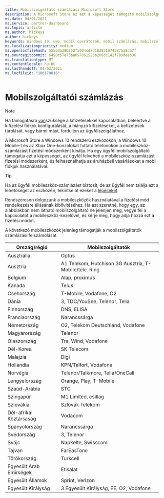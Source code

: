 ```yaml
---
title: Mobilszolgáltató számlázási Microsoft Store
description: A Microsoft Store az ezt a képességet támogató mobilszolgáltatók számára fizetési módszerként kínálja a mobilszolgáltató számlázási szolgáltatását.
ms.date: 04/01/2021
ms.service: partner-dashboard
ms.topic: article
ms.author: hickeys
author: hickeys
keywords: Windows 10, uwp, mobil operátorok, mobil számlázás, mobilszolgáltatók számlázása
ms.localizationpriority: medium
ms.openlocfilehash: 5556da39b252f5004cd7d1828310743875a8da7f
ms.sourcegitcommit: 6498c57e75aa097861523b206dc142f789deeb36
ms.translationtype: MT
ms.contentlocale: hu-HU
ms.lasthandoff: 04/02/2021
ms.locfileid: "106178816"
---
```

# <a name="mobile-operator-billing"></a>Mobilszolgáltatói számlázás

> [!NOTE]
> Ha támogatásra [van](https://developer.microsoft.com/windows/support)szüksége a kifizetésekkel kapcsolatban, beleértve a kifizetési fiókok konfigurálását, a hiányzó kifizetéseket, a befizetések tárolását, vagy bármi mást, forduljon az ügyfélszolgálathoz.

A Microsoft Store a Windows 10 rendszerű eszközökön, a Windows 10 Mobile-t és az Xbox One-konzolokat futtató telefonokon a mobileszköz-számlázást fizetési módszerként kínálja. Ha egy ügyfél mobilszolgáltató támogatja ezt a képességet, az ügyfél felveheti a mobileszköz-számlázást fizetési módszerként, és felhasználhatja az áruházbeli vásárlásokat a mobil fiókjuk használatával.

> [!TIP]
>  Ha az ügyfél mobileszköz-számlázást biztosít, de az ügyfél nem találja ezt a lehetőséget az eszközén, tekintse át ezeket a [lépéseket](https://support.microsoft.com/instantanswers/b25d6dd6-fb8b-3710-1e13-4d30eb01b51f).

Rendszeresen dolgozunk a mobileszközök használatával a fizetési mód rendelkezésre állásának kibővítéséhez. Ha azt szeretné, hogy egy, az alábbiakban nem látható mobilszolgáltató ne jelenjen meg, vegye fel a kapcsolatot a mobileszköz-kezelővel, és kérje meg, hogy adja hozzá ezt a fizetési módot.

A következő mobileszközök jelenleg támogatják a mobilszolgáltatók számlázási felszámolását.

| Ország/régió       | Mobilszolgáltatók                                        |
|----------------------|---------------------------------------------------------|
| Ausztrália            | Optus                                                   |
| Ausztria              | A1 Telekom, Hutchison 3G Ausztria, T-Mobile/tele. Ring  |
| Belgium              | Alap, proximus                                          |
| Kanada               | Telus                                                   |
| Csehország              | T-Mobile, Vodafone, O2                                  |
| Dánia              | 3, TDC/YouSee, Telenor, Telia                         |
| Finnország              | DNS, ELISA                                              |
| Franciaország               | Narancssárga                                                  |
| Németország              | O2, Telekom Deutschland, Vodafone                       |
| Magyarország              | Telenor                                                 |
| Olaszország                | Tre, Wind, Vodafone                                     |
| Dél-Korea                | SK Telecom                                              |
| Malajzia             | Digi                                                    |
| Hollandia          | KPN/Telfort, Vodafone                                 |
| Norvégia               | Telenor/Talkmore, Telia/OneCall                     |
| Lengyelország               | Orange, Play, T-Mobile                                  |
| Szaúd-Arábia         | STC                                                     |
| Szingapúr            | M1 Limited, csillag                                     |
| Szlovákia             | Szlovák Telekom                                          |
| Dél-afrikai Köztársaság         | Vodacom                                                 |
| Spanyolország                | Narancssárga                                                  |
| Svédország               | 3, Telenor                                              |
| Svájc          | Napkelte, Swisscom                                       |
| Tajvan               | FarEasTone                                              |
| Törökország               | Turkcell                                                |
| Egyesült Arab Emírségek | Etisalat                                                |
| Egyesült Államok        | Sprint, Verizon                                         |
| Egyesült Királyság       | 3 Egyesült Királyság, EE, O2, Vodafone                                 |
